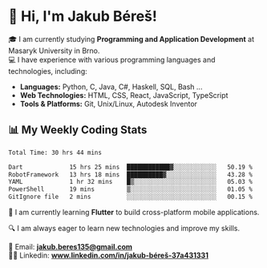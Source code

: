 # 👋 Hi, I'm Jakub Béreš!

🎓 I am currently studying **Programming and Application Development** at Masaryk University in Brno.  
💻 I have experience with various programming languages and technologies, including:  
   - **Languages:** Python, C, Java, C#, Haskell, SQL, Bash ...  
   - **Web Technologies:** HTML, CSS, React, JavaScript, TypeScript  
   - **Tools & Platforms:** Git, Unix/Linux, Autodesk Inventor

## 📊 My Weekly Coding Stats
<!--START_SECTION:waka-->

```txt
Total Time: 30 hrs 44 mins

Dart             15 hrs 25 mins  ████████████▓░░░░░░░░░░░░   50.19 %
RobotFramework   13 hrs 18 mins  ██████████▓░░░░░░░░░░░░░░   43.28 %
YAML             1 hr 32 mins    █▒░░░░░░░░░░░░░░░░░░░░░░░   05.03 %
PowerShell       19 mins         ▒░░░░░░░░░░░░░░░░░░░░░░░░   01.05 %
GitIgnore file   2 mins          ░░░░░░░░░░░░░░░░░░░░░░░░░   00.15 %
```

<!--END_SECTION:waka-->

🚀 I am currently learning **Flutter** to build cross-platform mobile applications.  

🔍 I am always eager to learn new technologies and improve my skills.  

📩 Email:        **jakub.beres135@gmail.com**  
🧑‍💻 Linkedin:     **www.linkedin.com/in/jakub-béreš-37a431331**


